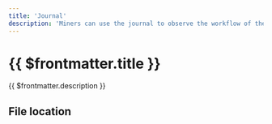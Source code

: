 ```yaml
---
title: 'Journal'
description: 'Miners can use the journal to observe the workflow of the program in detail, and simplify troubleshooting.'
---
```


# {{ $frontmatter.title }}

{{ $frontmatter.description }}

## File location

